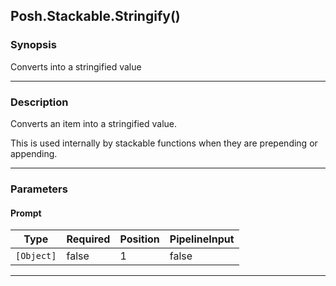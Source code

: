 Posh.Stackable.Stringify()
--------------------------

### Synopsis
Converts into a stringified value

---

### Description

Converts an item into a stringified value.

This is used internally by stackable functions when they are prepending or appending.

---

### Parameters
#### **Prompt**

|Type      |Required|Position|PipelineInput|
|----------|--------|--------|-------------|
|`[Object]`|false   |1       |false        |

---
